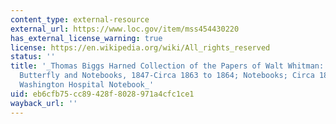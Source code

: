 ```yaml
---
content_type: external-resource
external_url: https://www.loc.gov/item/mss454430220
has_external_license_warning: true
license: https://en.wikipedia.org/wiki/All_rights_reserved
status: ''
title: '_Thomas Biggs Harned Collection of the Papers of Walt Whitman: Recovered Cardboard
  Butterfly and Notebooks, 1847-Circa 1863 to 1864; Notebooks; Circa 1863 to 1864,
  Washington Hospital Notebook_'
uid: eb6cfb75-cc89-428f-8028-971a4cfc1ce1
wayback_url: ''
---
```

